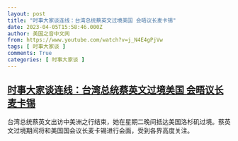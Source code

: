 ```yaml
---
layout: post
title: "时事大家谈连线：台湾总统蔡英文过境美国 会晤议长麦卡锡"
date: 2023-04-05T15:58:46.000Z
author: 美国之音中文网
from: https://www.youtube.com/watch?v=j_N4E4gPjVw
tags: [ 时事大家谈 ]
comments: True
categories: [ 时事大家谈 ]
---
```

<!--1680710326000-->
[时事大家谈连线：台湾总统蔡英文过境美国 会晤议长麦卡锡](https://www.youtube.com/watch?v=j_N4E4gPjVw)
------

<div>
台湾总统蔡英文出访中美洲之行结束，她在星期二晚间抵达美国洛杉矶过境。蔡英文过境期间将和美国国会议长麦卡锡进行会面，受到各界高度关注。
</div>
